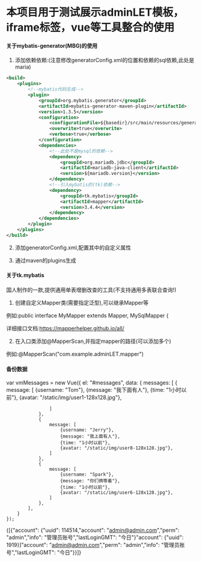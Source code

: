 # 本项目用于测试展示adminLET模板，iframe标签，vue等工具整合的使用


#### 关于mybatis-generator(MBG)的使用
1. 添加依赖依赖:(注意修改generatorConfig.xml的位置和依赖的sql依赖,此处是maria)
```xml
<build>
    <plugins>
        <!--mybatis代码生成-->
        <plugin>
            <groupId>org.mybatis.generator</groupId>
            <artifactId>mybatis-generator-maven-plugin</artifactId>
            <version>1.3.5</version>
            <configuration>
                <configurationFile>${basedir}/src/main/resources/generator/generatorConfig.xml</configurationFile>
                <overwrite>true</overwrite>
                <verbose>true</verbose>
            </configuration>
            <dependencies>
                <!--此处不是mysql的依赖-->
                <dependency>
                    <groupId>org.mariadb.jdbc</groupId>
                    <artifactId>mariadb-java-client</artifactId>
                    <version>${mariadb.version}</version>
                </dependency>
                <!--引入mybatis的(tk)依赖-->
                <dependency>
                    <groupId>tk.mybatis</groupId>
                    <artifactId>mapper</artifactId>
                    <version>3.4.4</version>
                </dependency>
            </dependencies>
        </plugin>
    </plugins>
</build>

```

2. 添加generatorConfig.xml,配置其中的自定义属性

3. 通过maven的plugins生成

#### 关于tk.mybatis
国人制作的一款,提供通用单表增删改查的工具(不支持通用多表联合查询!)

1. 创建自定义Mapper类(需要指定泛型),可以继承Mapper等

例如:public interface MyMapper<T> extends Mapper<T>, MySqlMapper<T> {

详细接口文档:https://mapperhelper.github.io/all/

2. 在入口类添加@MapperScan,并指定mapper的路径(可以添加多个)

例如:@MapperScan("com.example.adminLET.mapper")











#### 备份数据

var vmMessages = new Vue({
        el: "#messages",
        data: {
            messages: [
                {
                    message: [
                        {username: "Tom"},
                        {message: "我下面有人"},
                        {time: "1小时以前"},
                        {avatar: "/static/img/user1-128x128.jpg"},

                    ]
                },
                {
                    message: [
                        {username: "Jerry"},
                        {message: "我上面有人"},
                        {time: "1小时以前"},
                        {avatar: "/static/img/user8-128x128.jpg"},
                    ]
                },
                {
                    message: [
                        {username: "Spark"},
                        {message: "你们俩等着"},
                        {time: "1小时以前"},
                        {avatar: "/static/img/user6-128x128.jpg"},
                    ]
                },
            ],
        }
    });
    
    
    
{[{"account": {"uuid": 114514,"account": "admin@admin.com","perm": "admin","info": "管理员账号","lastLoginGMT": "今日"}"account": {"uuid": 1919}]"account": "admin@admin.com","perm": "admin","info": "管理员账号","lastLoginGMT": "今日"}}]}












